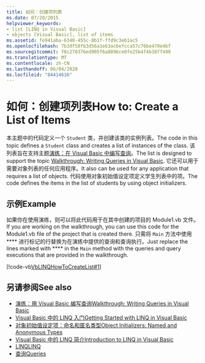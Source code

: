 ```yaml
---
title: 如何：创建项列表
ms.date: 07/20/2015
helpviewer_keywords:
- list [LINQ in Visual Basic]
- objects [Visual Basic], list of items
ms.assetid: fe941aba-6340-455c-8b1f-ffd9c3eb1ac5
ms.openlocfilehash: 7b3df58fb3d56a1eb3ac6efcca57c76be470e4bf
ms.sourcegitcommit: f8c270376ed905f6a8896ce0fe25b4f4b38ff498
ms.translationtype: MT
ms.contentlocale: zh-CN
ms.lasthandoff: 06/04/2020
ms.locfileid: "84414616"
---
```

# <a name="how-to-create-a-list-of-items"></a><span data-ttu-id="3c7a1-102">如何：创建项列表</span><span class="sxs-lookup"><span data-stu-id="3c7a1-102">How to: Create a List of Items</span></span>
<span data-ttu-id="3c7a1-103">本主题中的代码定义一个 `Student` 类，并创建该类的实例列表。</span><span class="sxs-lookup"><span data-stu-id="3c7a1-103">The code in this topic defines a `Student` class and creates a list of instances of the class.</span></span> <span data-ttu-id="3c7a1-104">该列表旨在支持主题[演练：在 Visual Basic 中编写查询](walkthrough-writing-queries.md)。</span><span class="sxs-lookup"><span data-stu-id="3c7a1-104">The list is designed to support the topic [Walkthrough: Writing Queries in Visual Basic](walkthrough-writing-queries.md).</span></span> <span data-ttu-id="3c7a1-105">它还可以用于需要对象列表的任何应用程序。</span><span class="sxs-lookup"><span data-stu-id="3c7a1-105">It also can be used for any application that requires a list of objects.</span></span> <span data-ttu-id="3c7a1-106">代码使用对象初始值设定项定义学生列表中的项。</span><span class="sxs-lookup"><span data-stu-id="3c7a1-106">The code defines the items in the list of students by using object initializers.</span></span>  
  
## <a name="example"></a><span data-ttu-id="3c7a1-107">示例</span><span class="sxs-lookup"><span data-stu-id="3c7a1-107">Example</span></span>  
 <span data-ttu-id="3c7a1-108">如果你在使用演练，则可以将此代码用于在其中创建的项目的 Module1.vb 文件。</span><span class="sxs-lookup"><span data-stu-id="3c7a1-108">If you are working on the walkthrough, you can use this code for the Module1.vb file of the project that is created there.</span></span> <span data-ttu-id="3c7a1-109">只需将 `Main` 方法中使用 \*\*\*\* 进行标记的行替换为在演练中提供的查询和查询执行。</span><span class="sxs-lookup"><span data-stu-id="3c7a1-109">Just replace the lines marked with \*\*\*\* in the `Main` method with the queries and query executions that are provided in the walkthrough.</span></span>  
  
 [!code-vb[VbLINQHowToCreateList#1](~/samples/snippets/visualbasic/VS_Snippets_VBCSharp/VbLINQHowToCreateList/VB/Class1.vb#1)]  
  
## <a name="see-also"></a><span data-ttu-id="3c7a1-110">另请参阅</span><span class="sxs-lookup"><span data-stu-id="3c7a1-110">See also</span></span>

- [<span data-ttu-id="3c7a1-111">演练：用 Visual Basic 编写查询</span><span class="sxs-lookup"><span data-stu-id="3c7a1-111">Walkthrough: Writing Queries in Visual Basic</span></span>](walkthrough-writing-queries.md)
- [<span data-ttu-id="3c7a1-112">Visual Basic 中的 LINQ 入门</span><span class="sxs-lookup"><span data-stu-id="3c7a1-112">Getting Started with LINQ in Visual Basic</span></span>](getting-started-with-linq.md)
- [<span data-ttu-id="3c7a1-113">对象初始值设定项：命名和匿名类型</span><span class="sxs-lookup"><span data-stu-id="3c7a1-113">Object Initializers: Named and Anonymous Types</span></span>](../../language-features/objects-and-classes/object-initializers-named-and-anonymous-types.md)
- [<span data-ttu-id="3c7a1-114">Visual Basic 中的 LINQ 简介</span><span class="sxs-lookup"><span data-stu-id="3c7a1-114">Introduction to LINQ in Visual Basic</span></span>](../../language-features/linq/introduction-to-linq.md)
- [<span data-ttu-id="3c7a1-115">LINQ</span><span class="sxs-lookup"><span data-stu-id="3c7a1-115">LINQ</span></span>](../../language-features/linq/index.md)
- [<span data-ttu-id="3c7a1-116">查询</span><span class="sxs-lookup"><span data-stu-id="3c7a1-116">Queries</span></span>](../../../language-reference/queries/index.md)
